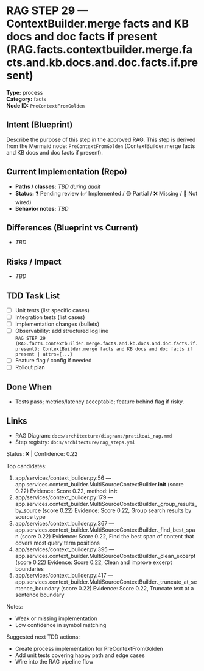 # RAG STEP 29 — ContextBuilder.merge facts and KB docs and doc facts if present (RAG.facts.contextbuilder.merge.facts.and.kb.docs.and.doc.facts.if.present)

**Type:** process  
**Category:** facts  
**Node ID:** `PreContextFromGolden`

## Intent (Blueprint)
Describe the purpose of this step in the approved RAG. This step is derived from the Mermaid node: `PreContextFromGolden` (ContextBuilder.merge facts and KB docs and doc facts if present).

## Current Implementation (Repo)
- **Paths / classes:** _TBD during audit_
- **Status:** ❓ Pending review (✅ Implemented / 🟡 Partial / ❌ Missing / 🔌 Not wired)
- **Behavior notes:** _TBD_

## Differences (Blueprint vs Current)
- _TBD_

## Risks / Impact
- _TBD_

## TDD Task List
- [ ] Unit tests (list specific cases)
- [ ] Integration tests (list cases)
- [ ] Implementation changes (bullets)
- [ ] Observability: add structured log line  
  `RAG STEP 29 (RAG.facts.contextbuilder.merge.facts.and.kb.docs.and.doc.facts.if.present): ContextBuilder.merge facts and KB docs and doc facts if present | attrs={...}`
- [ ] Feature flag / config if needed
- [ ] Rollout plan

## Done When
- Tests pass; metrics/latency acceptable; feature behind flag if risky.

## Links
- RAG Diagram: `docs/architecture/diagrams/pratikoai_rag.mmd`
- Step registry: `docs/architecture/rag_steps.yml`


<!-- AUTO-AUDIT:BEGIN -->
Status: ❌  |  Confidence: 0.22

Top candidates:
1) app/services/context_builder.py:56 — app.services.context_builder.MultiSourceContextBuilder.__init__ (score 0.22)
   Evidence: Score 0.22, method: __init__
2) app/services/context_builder.py:179 — app.services.context_builder.MultiSourceContextBuilder._group_results_by_source (score 0.22)
   Evidence: Score 0.22, Group search results by source type
3) app/services/context_builder.py:367 — app.services.context_builder.MultiSourceContextBuilder._find_best_span (score 0.22)
   Evidence: Score 0.22, Find the best span of content that covers most query term positions
4) app/services/context_builder.py:395 — app.services.context_builder.MultiSourceContextBuilder._clean_excerpt (score 0.22)
   Evidence: Score 0.22, Clean and improve excerpt boundaries
5) app/services/context_builder.py:417 — app.services.context_builder.MultiSourceContextBuilder._truncate_at_sentence_boundary (score 0.22)
   Evidence: Score 0.22, Truncate text at a sentence boundary

Notes:
- Weak or missing implementation
- Low confidence in symbol matching

Suggested next TDD actions:
- Create process implementation for PreContextFromGolden
- Add unit tests covering happy path and edge cases
- Wire into the RAG pipeline flow
<!-- AUTO-AUDIT:END -->
